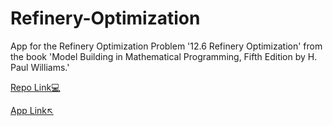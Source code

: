 # Refinery-Optimization
App for the Refinery Optimization Problem '12.6 Refinery Optimization' from the book 'Model Building in Mathematical Programming, Fifth Edition by H. Paul Williams.'

[Repo Link💻](https://github.com/Ash7erix/Model_Building_Assignments/tree/main/12.5_Manpower_Planning)

[App Link↖️](https://manpower-planning.streamlit.app/)
